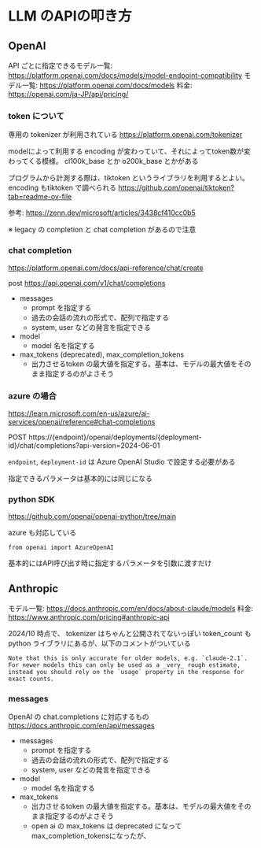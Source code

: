 # LLM のAPIの叩き方


## OpenAI

API ごとに指定できるモデル一覧: https://platform.openai.com/docs/models/model-endpoint-compatibility
モデル一覧: https://platform.openai.com/docs/models
料金: https://openai.com/ja-JP/api/pricing/

### token について

専用の tokenizer が利用されている
https://platform.openai.com/tokenizer

modelによって利用する encoding が変わっていて、それによってtoken数が変わってくる模様。
cl100k_base とか o200k_base とかがある

プログラムから計測する際は、tiktoken というライブラリを利用するとよい。 encoding もtiktoken で調べられる
https://github.com/openai/tiktoken?tab=readme-ov-file

参考: https://zenn.dev/microsoft/articles/3438cf410cc0b5

※ legacy の completion と chat completion があるので注意

### chat completion

https://platform.openai.com/docs/api-reference/chat/create

post  https://api.openai.com/v1/chat/completions


- messages
	- prompt を指定する
	- 過去の会話の流れの形式で、配列で指定する
	- system, user などの発言を指定できる
- model
	- model 名を指定する
- max_tokens (deprecated), max_completion_tokens
	- 出力させるtoken の最大値を指定する。基本は、モデルの最大値をそのまま指定するのがよさそう



### azure の場合

https://learn.microsoft.com/en-us/azure/ai-services/openai/reference#chat-completions

POST https://{endpoint}/openai/deployments/{deployment-id}/chat/completions?api-version=2024-06-01

`endpoint`, `deployment-id` は Azure OpenAI Studio で設定する必要がある

指定できるパラメータは基本的には同じになる


### python SDK
https://github.com/openai/openai-python/tree/main

azure も対応している
```
from openai import AzureOpenAI
```

基本的にはAPI呼び出す時に指定するパラメータを引数に渡すだけ


## Anthropic

モデル一覧: https://docs.anthropic.com/en/docs/about-claude/models
料金: https://www.anthropic.com/pricing#anthropic-api

2024/10 時点で、 tokenizer はちゃんと公開されてないっぽい
token_count も python ライブラリにあるが、以下のコメントがついている
```
Note that this is only accurate for older models, e.g. `claude-2.1`. For newer models this can only be used as a _very_ rough estimate, instead you should rely on the `usage` property in the response for exact counts.
```

### messages
OpenAI の chat.completions に対応するもの
https://docs.anthropic.com/en/api/messages


- messages
	- prompt を指定する
	- 過去の会話の流れの形式で、配列で指定する
	- system, user などの発言を指定できる
- model
	- model 名を指定する
- max_tokens
	- 出力させるtoken の最大値を指定する。基本は、モデルの最大値をそのまま指定するのがよさそう
	- open ai の max_tokens は deprecated になって max_completion_tokensになったが、


<!--stackedit_data:
eyJoaXN0b3J5IjpbMTcwNDMyMDg4Niw3NTQ5NDcxMTYsLTE1Mz
U4Mjg1ODUsMTQ5NTk5NDY3NF19
-->